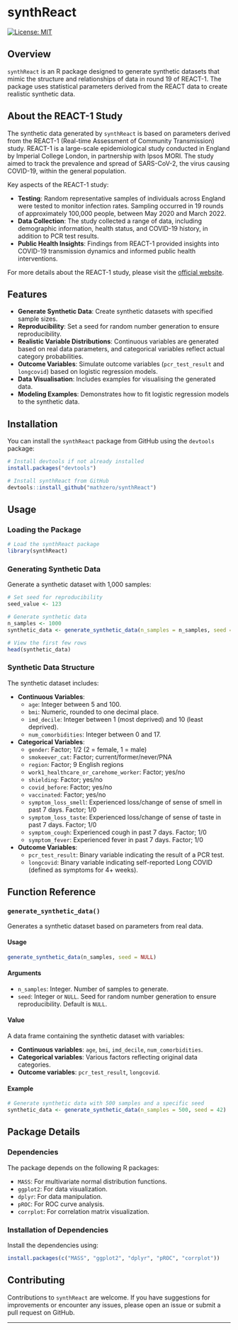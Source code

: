 # synthReact

[![License: MIT](https://img.shields.io/badge/License-MIT-blue.svg)](LICENSE)

## Overview

`synthReact` is an R package designed to generate synthetic datasets that mimic the structure and relationships of data in round 19 of REACT-1. The package uses statistical parameters derived from the REACT data to create realistic synthetic data.

## About the REACT-1 Study

The synthetic data generated by `synthReact` is based on parameters derived from the REACT-1 (Real-time Assessment of Community Transmission) study. REACT-1 is a large-scale epidemiological study conducted in England by Imperial College London, in partnership with Ipsos MORI. The study aimed to track the prevalence and spread of SARS-CoV-2, the virus causing COVID-19, within the general population.

Key aspects of the REACT-1 study:

-   **Testing**: Random representative samples of individuals across England were tested to monitor infection rates. Sampling occurred in 19 rounds of approximately 100,000 people, between May 2020 and March 2022.
-   **Data Collection**: The study collected a range of data, including demographic information, health status, and COVID-19 history, in addition to PCR test results.
-   **Public Health Insights**: Findings from REACT-1 provided insights into COVID-19 transmission dynamics and informed public health interventions.

For more details about the REACT-1 study, please visit the [official website](https://www.imperial.ac.uk/medicine/research-and-impact/groups/react-study/studies/the-react-1-programme/).

## Features

-   **Generate Synthetic Data**: Create synthetic datasets with specified sample sizes.
-   **Reproducibility**: Set a seed for random number generation to ensure reproducibility.
-   **Realistic Variable Distributions**: Continuous variables are generated based on real data parameters, and categorical variables reflect actual category probabilities.
-   **Outcome Variables**: Simulate outcome variables (`pcr_test_result` and `longcovid`) based on logistic regression models.
-   **Data Visualisation**: Includes examples for visualising the generated data.
-   **Modeling Examples**: Demonstrates how to fit logistic regression models to the synthetic data.

## Installation

You can install the `synthReact` package from GitHub using the `devtools` package:

``` r
# Install devtools if not already installed
install.packages("devtools")

# Install synthReact from GitHub
devtools::install_github("mathzero/synthReact")
```

## Usage

### Loading the Package

``` r
# Load the synthReact package
library(synthReact)
```

### Generating Synthetic Data

Generate a synthetic dataset with 1,000 samples:

``` r
# Set seed for reproducibility
seed_value <- 123

# Generate synthetic data
n_samples <- 1000
synthetic_data <- generate_synthetic_data(n_samples = n_samples, seed = seed_value)

# View the first few rows
head(synthetic_data)
```

### Synthetic Data Structure

The synthetic dataset includes:

-   **Continuous Variables**:
    -   `age`: Integer between 5 and 100.
    -   `bmi`: Numeric, rounded to one decimal place.
    -   `imd_decile`: Integer between 1 (most deprived) and 10 (least deprived).
    -   `num_comorbidities`: Integer between 0 and 17.
-   **Categorical Variables**:
    -   `gender`: Factor; 1/2 (2 = female, 1 = male)
    -   `smokeever_cat`: Factor; current/former/never/PNA
    -   `region`: Factor; 9 English regions
    -   `work1_healthcare_or_carehome_worker`: Factor; yes/no
    -   `shielding`: Factor; yes/no
     -  `covid_before`: Factor; yes/no
    -   `vaccinated`:  Factor; yes/no
    -   `symptom_loss_smell`: Experienced loss/change of sense of smell in past 7 days. Factor; 1/0
    -   `symptom_loss_taste`: Experienced loss/change of sense of taste in past 7 days. Factor; 1/0
    -   `symptom_cough`: Experienced cough in past 7 days. Factor; 1/0
    -   `symptom_fever`: Experienced fever in past 7 days. Factor; 1/0
-   **Outcome Variables**:
    -   `pcr_test_result`: Binary variable indicating the result of a PCR test.
    -   `longcovid`: Binary variable indicating self-reported Long COVID (defined as symptoms for 4+ weeks).


## Function Reference

### `generate_synthetic_data()`

Generates a synthetic dataset based on parameters from real data.

#### Usage

``` r
generate_synthetic_data(n_samples, seed = NULL)
```

#### Arguments

-   `n_samples`: Integer. Number of samples to generate.
-   `seed`: Integer or `NULL`. Seed for random number generation to ensure reproducibility. Default is `NULL`.

#### Value

A data frame containing the synthetic dataset with variables:

-   **Continuous variables**: `age`, `bmi`, `imd_decile`, `num_comorbidities`.
-   **Categorical variables**: Various factors reflecting original data categories.
-   **Outcome variables**: `pcr_test_result`, `longcovid`.

#### Example

``` r
# Generate synthetic data with 500 samples and a specific seed
synthetic_data <- generate_synthetic_data(n_samples = 500, seed = 42)
```

## Package Details

### Dependencies

The package depends on the following R packages:

-   `MASS`: For multivariate normal distribution functions.
-   `ggplot2`: For data visualization.
-   `dplyr`: For data manipulation.
-   `pROC`: For ROC curve analysis.
-   `corrplot`: For correlation matrix visualization.

### Installation of Dependencies

Install the dependencies using:

``` r
install.packages(c("MASS", "ggplot2", "dplyr", "pROC", "corrplot"))
```

## Contributing

Contributions to `synthReact` are welcome. If you have suggestions for improvements or encounter any issues, please open an issue or submit a pull request on GitHub.

------------------------------------------------------------------------
